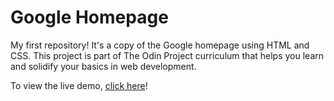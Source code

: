 # Google Homepage

My first repository! It's a copy of the Google homepage using HTML and CSS. This project is part of The Odin Project curriculum that helps you learn and solidify your basics in web development. 

To view the live demo, [click here](https://litwix.github.io/Google_Homepage/)!
